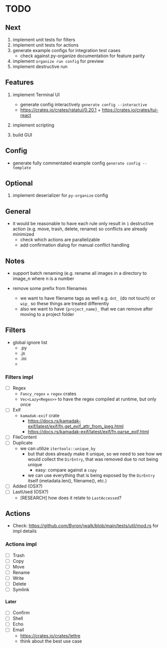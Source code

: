 # TODO

## Next

1. implement unit tests for filters
1. implement unit tests for actions
1. generate example configs for integration test cases
    - check against py-organize documentation for feature parity
1. implement `organize run config` for preview
1. implement destructive run

## Features

1. implement Terminal UI
    - generate config interactively `generate config --interactive`
    - <https://crates.io/crates/ratatui/0.20.1> + <https://crates.io/crates/tui-react>

1. implement scripting
1. build GUI

## Config

- generate fully commentated example config `generate config --template`

## Optional

1. implement deserializer for `py-organize` config

## General

- it would be reasonable to have each rule only result in `1` destructive action (e.g. move, trash, delete, rename) so conflicts are already minimized
  - check which actions are parallelizable
  - add confirmation dialog for manual conflict handling  

## Notes

- support batch renaming (e.g. rename all images in a directory to image_n where n is a number

- remove some prefix from filenames
  - we want to have filename tags as well e.g. `dnt_` (do not touch) or `wip_` so these things are treated differently
  - also we want to have `{project_name}_` that we can remove after moving to a project folder

## Filters

- global ignore list
  - .py
  - .js
  - .ini
  -

### Filters impl

- [ ] Regex
  - `Fancy_regex` + `regex` crates
  - `Vec<Lazy<Regex>>` to have the regex compiled at runtime, but only once
- [ ] Exif
  - `kamadak-exif` crate
    - <https://docs.rs/kamadak-exif/latest/exif/fn.get_exif_attr_from_jpeg.html>
    - <https://docs.rs/kamadak-exif/latest/exif/fn.parse_exif.html>
- [ ] FileContent
- [ ] Duplicate
  - we can utilize `itertools::unique_by`
    - but that does already make it unique, so we need to see how we would collect the `DirEntry`, that was removed due to not being unique
      - easy: compare against a `copy`
    - we can use everything that is being exposed by the `DirEntry` itself (metadata.len(), filename(), etc.)
- [ ] Added (OSX?)
- [ ] LastUsed (OSX?)
  - [RESEARCH] how does it relate to `LastAccessed`?

## Actions

- Check: <https://github.com/Byron/jwalk/blob/main/tests/util/mod.rs> for impl details

### Actions impl

- [ ] Trash
- [ ] Copy
- [ ] Move
- [ ] Rename
- [ ] Write
- [ ] Delete
- [ ] Symlink

#### Later

- [ ] Confirm
- [ ] Shell
- [ ] Echo
- [ ] Email
  - <https://crates.io/crates/lettre>
  - think about the best use case
